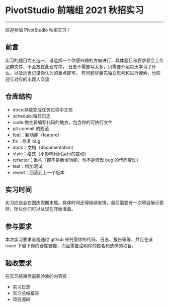 # PivotStudio 前端组 2021 秋招实习

---

欢迎参加 PivotStudio 秋招实习！

## 前言

实习的题目为五选一，请选择一个你感兴趣的方向进行，具体题目和要求都会上传至群文件，不会放在此仓库中。
日志不需要写太多，只需要介绍每天学习了什么，以及适当记录你认为的重点即可。
有问题尽量先独立思考和进行搜索，也欢迎与对应的出题人交流

## 仓库结构

- docs:存放完成任务过程中文档
- schedule:每日日志
- code:你主要编写代码的地方，包含你的可执行文件
- git commit 的规范
- feat：新功能（feature）
- fix：修复 bug
- docs：文档（documentation）
- style：格式（不影响代码运⾏的变动）
- refactor：重构（即不是新增功能，也不是修改 bug 的代码变动）
- test：增加测试
- revert：回滚到上⼀个版本

## 实习时间

实习应该会在国庆假期末尾。具体时间还得继续安排，最后需要有一次项目展示答辩，所以你们可以从现在开始准备。

## 参与要求

本次实习要求全程通过 github 来托管你的代码、日志、报告等等，并且在该 issue 下留下你的仓库链接，而且需要注明你的姓名和选择的项目。

## 验收要求

在实习结束后需要验收的内容有：

- 实习日志
- 实习总结报告
- 项目源码
